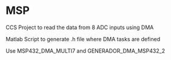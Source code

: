 # MSP
CCS Project to read the data from 8 ADC inputs using DMA

Matlab Script to generate .h file where DMA tasks are defined

Use  MSP432_DMA_MULTI7 and GENERADOR_DMA_MSP432_2   
